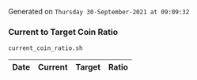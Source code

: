 Generated on `Thursday 30-September-2021 at 09:09:32`

### Current to Target Coin Ratio
`current_coin_ratio.sh`

Date|Current|Target|Ratio
---|---|---|---
